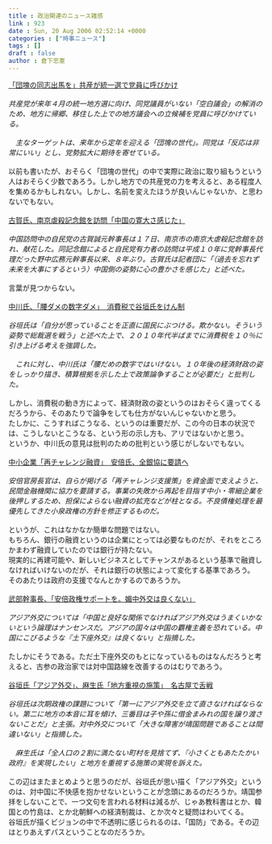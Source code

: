 ```yaml
---
title : 政治関連のニュース雑感
link : 923
date : Sun, 20 Aug 2006 02:52:14 +0000
categories : ["時事ニュース"]
tags : []
draft : false
author : 倉下忠憲
---
```


<A HREF="http://www.yomiuri.co.jp/politics/news/20060820i302.htm?from=main3" TARGET="_blank">「団塊の同志出馬を」共産が統一選で党員に呼びかけ</A><BR><BR><I>共産党が来年４月の統一地方選に向け、同党議員がいない「空白議会」の解消のため、地方に帰郷、移住した上での地方議会への立候補を党員に呼びかけている。<BR><BR>　主なターゲットは、来年から定年を迎える「団塊の世代」。同党は「反応は非常にいい」とし、党勢拡大に期待を寄せている。</I><BR><BR>以前も書いたが、おそらく「団塊の世代」の中で実際に政治に取り組もうという人はおそらく少数であろう。しかし地方での共産党の力を考えると、ある程度人を集めるかもしれない。しかし、名前を変えたほうが良いんじゃないか、と思わないでもない。<BR><BR><A HREF="http://www.iza.ne.jp/news/newsarticle/politics/politicsit/11179/" TARGET="_blank">古賀氏、南京虐殺記念館を訪問「中国の寛大さ感じた」</A><BR><BR><I>中国訪問中の自民党の古賀誠元幹事長は１７日、南京市の南京大虐殺記念館を訪れ、献花した。同記念館によると自民党有力者の訪問は平成１０年に党幹事長代理だった野中広務元幹事長以来、８年ぶり。古賀氏は記者団に「（過去を忘れず未来を大事にするという）中国側の姿勢に心の豊かさを感じた」と述べた。</I><BR><BR>言葉が見つからない。<BR><BR><A HREF="http://www.asahi.com/politics/update/0819/004.html" TARGET="_blank">中川氏、「腰ダメの数字ダメ」　消費税で谷垣氏をけん制</A><BR><BR><I>谷垣氏は「自分が思っていることを正直に国民にぶつける。欺かない。そういう姿勢で総裁選を戦う」と述べた上で、２０１０年代半ばまでに消費税を１０％に引き上げる考えを強調した。 <BR><BR>　これに対し、中川氏は「腰だめの数字ではいけない。１０年後の経済財政の姿をしっかり描き、積算根拠を示した上で政策論争することが必要だ」と批判した。 </I><BR><BR>しかし、消費税の動き方によって、経済財政の姿というのはおそらく違ってくるだろうから、そのあたりで論争をしても仕方がないんじゃないかと思う。<BR>たしかに、こうすればこうなる、というのは重要だが、この今の日本の状況では、こうしないとこうなる、という形の示し方も、アリではないかと思う。<BR>というか、中川氏の意見は批判のための批判という感じがしないでもない。<BR><BR><A HREF="http://www.asahi.com/business/update/0819/004.html" TARGET="_blank">中小企業「再チャレンジ融資」　安倍氏、全銀協に要請へ</A><BR><BR><I>安倍官房長官は、自らが掲げる「再チャレンジ支援策」を資金面で支えようと、民間金融機関に協力を要請する。事業の失敗から再起を目指す中小・零細企業を後押しするため、担保によらない融資の拡充などが柱となる。不良債権処理を最優先してきた小泉政権の方針を修正するものだ。 </I><BR><BR>というが、これはなかなか簡単な問題ではない。<BR>もちろん、銀行の融資というのは企業にとっては必要なものだが、それをところかまわず融資していたのでは銀行が持たない。<BR>現実的に再建可能や、新しいビジネスとしてチャンスがあるという基準で融資しなければいけないのだが、それは銀行の状態によって変化する基準であろう。<BR>そのあたりは政府の支援でなんとかするのであろうか。<BR><BR><A HREF="http://www.sankei.co.jp/news/060819/sei044.htm" TARGET="_blank">武部幹事長、「安倍政権サポートを。媚中外交は良くない」 </A><BR><BR><I>アジア外交については「中国と良好な関係でなければアジア外交はうまくいかないという論理はナンセンスだ。アジアの国々は中国の覇権主義を恐れている。中国にこびるような『土下座外交』は良くない」と指摘した。</I><BR><BR>たしかにそうである。ただ土下座外交のもとになっているものはなんだろうと考えると、古参の政治家では対中国路線を改善するのはむりであろう。<BR><BR><A HREF="http://www.sankei.co.jp/news/060819/sei095.htm" TARGET="_blank">谷垣氏「アジア外交」、麻生氏「地方重視の施策」　名古屋で舌戦</A> <BR><BR><I>谷垣氏は次期政権の課題について「第一にアジア外交を立て直さなければならない。第二に地方の本音に耳を傾け、三番目は子や孫に借金まみれの国を譲り渡さないことだ」と主張。対中外交について「大きな障害が靖国問題であることは間違いない」と指摘した。<BR><BR>　麻生氏は「全人口の２割に満たない町村を見捨てず、『小さくともあたたかい政府』を実現したい」と地方を重視する施策の実現を訴えた。</I><BR><BR>この辺はまたまとめようと思うのだが、谷垣氏が思い描く「アジア外交」というのは、対中国に不快感を抱かせないということが念頭にあるのだろうか。靖国参拝をしないことで、一つ文句を言われる材料は減るが、じゃあ教科書はとか、韓国との竹島は、とか北朝鮮への経済制裁は、とか次々と疑問はわいてくる。<BR>谷垣氏が描くビジョンの中で不透明に感じられるのは、「国防」である。その辺はとりあえずパスということなのだろうか。<BR><BR><BR><BR><BR><BR><BR><BR><br><br>
